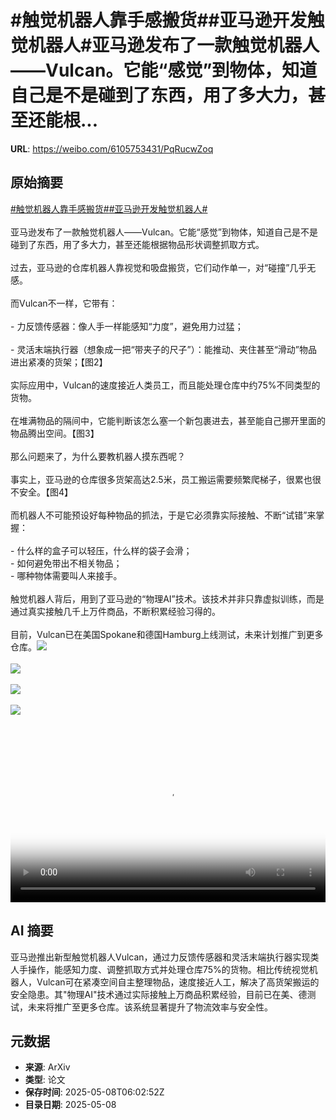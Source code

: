 # #触觉机器人靠手感搬货##亚马逊开发触觉机器人#亚马逊发布了一款触觉机器人——Vulcan。它能“感觉”到物体，知道自己是不是碰到了东西，用了多大力，甚至还能根...

**URL**: https://weibo.com/6105753431/PqRucwZoq

## 原始摘要

<a href="https://m.weibo.cn/search?containerid=231522type%3D1%26t%3D10%26q%3D%23%E8%A7%A6%E8%A7%89%E6%9C%BA%E5%99%A8%E4%BA%BA%E9%9D%A0%E6%89%8B%E6%84%9F%E6%90%AC%E8%B4%A7%23&amp;extparam=%23%E8%A7%A6%E8%A7%89%E6%9C%BA%E5%99%A8%E4%BA%BA%E9%9D%A0%E6%89%8B%E6%84%9F%E6%90%AC%E8%B4%A7%23" data-hide=""><span class="surl-text">#触觉机器人靠手感搬货#</span></a><a href="https://m.weibo.cn/search?containerid=231522type%3D1%26t%3D10%26q%3D%23%E4%BA%9A%E9%A9%AC%E9%80%8A%E5%BC%80%E5%8F%91%E8%A7%A6%E8%A7%89%E6%9C%BA%E5%99%A8%E4%BA%BA%23&amp;extparam=%23%E4%BA%9A%E9%A9%AC%E9%80%8A%E5%BC%80%E5%8F%91%E8%A7%A6%E8%A7%89%E6%9C%BA%E5%99%A8%E4%BA%BA%23" data-hide=""><span class="surl-text">#亚马逊开发触觉机器人#</span></a><br><br>亚马逊发布了一款触觉机器人——Vulcan。它能“感觉”到物体，知道自己是不是碰到了东西，用了多大力，甚至还能根据物品形状调整抓取方式。<br><br>过去，亚马逊的仓库机器人靠视觉和吸盘搬货，它们动作单一，对“碰撞”几乎无感。<br><br>而Vulcan不一样，它带有：<br><br>- 力反馈传感器：像人手一样能感知“力度”，避免用力过猛；<br><br>- 灵活末端执行器（想象成一把“带夹子的尺子”）：能推动、夹住甚至“滑动”物品进出紧凑的货架；【图2】<br><br>实际应用中，Vulcan的速度接近人类员工，而且能处理仓库中约75%不同类型的货物。<br><br>在堆满物品的隔间中，它能判断该怎么塞一个新包裹进去，甚至能自己挪开里面的物品腾出空间。【图3】<br><br>那么问题来了，为什么要教机器人摸东西呢？<br><br>事实上，亚马逊的仓库很多货架高达2.5米，员工搬运需要频繁爬梯子，很累也很不安全。【图4】<br><br>而机器人不可能预设好每种物品的抓法，于是它必须靠实际接触、不断“试错”来掌握：<br><br>- 什么样的盒子可以轻压，什么样的袋子会滑；<br>- 如何避免带出不相关物品；<br>- 哪种物体需要叫人来接手。<br><br>触觉机器人背后，用到了亚马逊的“物理AI”技术。该技术并非只靠虚拟训练，而是通过真实接触几千上万件商品，不断积累经验习得的。<br><br>目前，Vulcan已在美国Spokane和德国Hamburg上线测试，未来计划推广到更多仓库。<img style="" src="https://tvax4.sinaimg.cn/large/006Fd7o3ly1i180p12ibcj30zk0k0t9d.jpg" referrerpolicy="no-referrer"><br><br><img style="" src="https://tvax3.sinaimg.cn/large/006Fd7o3gy1i180kg6bdig31e00s51la.gif" referrerpolicy="no-referrer"><br><br><img style="" src="https://tvax4.sinaimg.cn/large/006Fd7o3gy1i180kwstq2g31e00s5u17.gif" referrerpolicy="no-referrer"><br><br><img style="" src="https://tvax4.sinaimg.cn/large/006Fd7o3gy1i180kpak5bj318g0p04nb.jpg" referrerpolicy="no-referrer"><br><br><br clear="both"><div style="clear: both"></div><video controls="controls" poster="https://tvax1.sinaimg.cn/orj480/006Fd7o3ly1i180p14vncj30zk0k0t9d.jpg" style="width: 100%"><source src="https://f.video.weibocdn.com/o0/PbKubP24lx08o55NGFOM01041205uFaM0E020.mp4?label=mp4_720p&amp;template=1280x720.25.0&amp;ori=0&amp;ps=1CwnkDw1GXwCQx&amp;Expires=1746687598&amp;ssig=rNzRQH8zUy&amp;KID=unistore,video"><source src="https://f.video.weibocdn.com/o0/1MT9gtpdlx08o55MjdrG01041203kFD10E020.mp4?label=mp4_hd&amp;template=852x480.25.0&amp;ori=0&amp;ps=1CwnkDw1GXwCQx&amp;Expires=1746687598&amp;ssig=zl9UJgNkZj&amp;KID=unistore,video"><source src="https://f.video.weibocdn.com/o0/SfpQE8ZTlx08o55Miraw01041202bTSg0E010.mp4?label=mp4_ld&amp;template=640x360.25.0&amp;ori=0&amp;ps=1CwnkDw1GXwCQx&amp;Expires=1746687598&amp;ssig=PyHdl%2FnoqU&amp;KID=unistore,video"><p>视频无法显示，请前往<a href="https://video.weibo.com/show?fid=1034%3A5164019430916137" target="_blank" rel="noopener noreferrer">微博视频</a>观看。</p></video>

## AI 摘要

亚马逊推出新型触觉机器人Vulcan，通过力反馈传感器和灵活末端执行器实现类人手操作，能感知力度、调整抓取方式并处理仓库75%的货物。相比传统视觉机器人，Vulcan可在紧凑空间自主整理物品，速度接近人工，解决了高货架搬运的安全隐患。其"物理AI"技术通过实际接触上万商品积累经验，目前已在美、德测试，未来将推广至更多仓库。该系统显著提升了物流效率与安全性。

## 元数据

- **来源**: ArXiv
- **类型**: 论文
- **保存时间**: 2025-05-08T06:02:52Z
- **目录日期**: 2025-05-08
